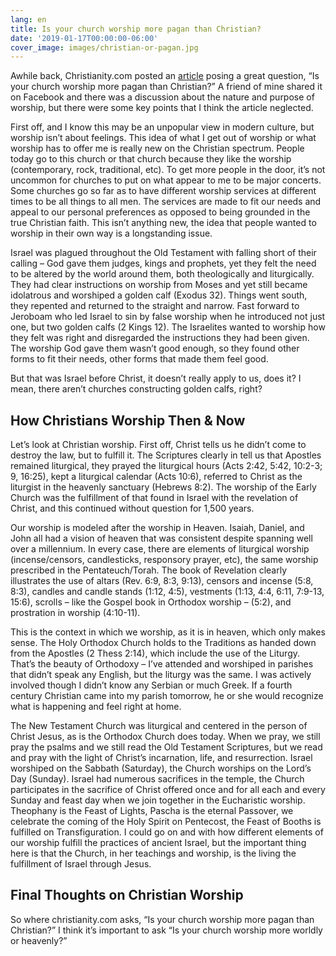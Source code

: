 ```yaml
---
lang: en
title: Is your church worship more pagan than Christian?
date: '2019-01-17T00:00:00-06:00'
cover_image: images/christian-or-pagan.jpg
---
```

Awhile back, Christianity.com posted an [article](http://www.christianity.com/church/worship-and-hymns/is-your-church-worship-more-pagan-than-christian.html) posing a great question, “Is your church worship more pagan than Christian?” A friend of mine shared it on Facebook and there was a discussion about the nature and purpose of worship, but there were some key points that I think the article neglected.

First off, and I know this may be an unpopular view in modern culture, but worship isn’t about feelings. This idea of what I get out of worship or what worship has to offer me is really new on the Christian spectrum. People today go to this church or that church because they like the worship (contemporary, rock, traditional, etc). To get more people in the door, it’s not uncommon for churches to put on what appear to me to be major concerts. Some churches go so far as to have different worship services at different times to be all things to all men. The services are made to fit our needs and appeal to our personal preferences as opposed to being grounded in the true Christian faith. This isn’t anything new, the idea that people wanted to worship in their own way is a longstanding issue.

Israel was plagued throughout the Old Testament with falling short of their calling – God gave them judges, kings and prophets, yet they felt the need to be altered by the world around them, both theologically and liturgically. They had clear instructions on worship from Moses and yet still became idolatrous and worshiped a golden calf (Exodus 32). Things went south, they repented and returned to the straight and narrow. Fast forward to Jeroboam who led Israel to sin by false worship when he introduced not just one, but two golden calfs (2 Kings 12). The Israelites wanted to worship how they felt was right and disregarded the instructions they had been given. The worship God gave them wasn’t good enough, so they found other forms to fit their needs, other forms that made them feel good.

But that was Israel before Christ, it doesn’t really apply to us, does it? I mean, there aren’t churches constructing golden calfs, right?

## How Christians Worship Then & Now

Let’s look at Christian worship. First off, Christ tells us he didn’t come to destroy the law, but to fulfill it. The Scriptures clearly in tell us that Apostles remained liturgical, they prayed the liturgical hours (Acts 2:42, 5:42, 10:2-3; 9, 16:25), kept a liturgical calendar (Acts 10:6), referred to Christ as the liturgist in the heavenly sanctuary (Hebrews 8:2). The worship of the Early Church was the fulfillment of that found in Israel with the revelation of Christ, and this continued without question for 1,500 years.

Our worship is modeled after the worship in Heaven. Isaiah, Daniel, and John all had a vision of heaven that was consistent despite spanning well over a millennium. In every case, there are elements of liturgical worship (incense/censors, candlesticks, responsory prayer, etc), the same worship prescribed in the Pentateuch/Torah. The book of Revelation clearly illustrates the use of altars (Rev. 6:9, 8:3, 9:13), censors and incense (5:8, 8:3), candles and candle stands (1:12, 4:5), vestments (1:13, 4:4, 6:11, 7:9-13, 15:6), scrolls – like the Gospel book in Orthodox worship – (5:2), and prostration in worship (4:10-11).

This is the context in which we worship, as it is in heaven, which only makes sense. The Holy Orthodox Church holds to the Traditions as handed down from the Apostles (2 Thess 2:14), which include the use of the Liturgy. That’s the beauty of Orthodoxy – I’ve attended and worshiped in parishes that didn’t speak any English, but the liturgy was the same. I was actively involved though I didn’t know any Serbian or much Greek. If a fourth century Christian came into my parish tomorrow, he or she would recognize what is happening and feel right at home.

The New Testament Church was liturgical and centered in the person of Christ Jesus, as is the Orthodox Church does today. When we pray, we still pray the psalms and we still read the Old Testament Scriptures, but we read and pray with the light of Christ’s incarnation, life, and resurrection. Israel worshiped on the Sabbath (Saturday), the Church worships on the Lord’s Day (Sunday). Israel had numerous sacrifices in the temple, the Church participates in the sacrifice of Christ offered once and for all each and every Sunday and feast day when we join together in the Eucharistic worship. Theophany is the Feast of Lights, Pascha is the eternal Passover, we celebrate the coming of the Holy Spirit on Pentecost, the Feast of Booths is fulfilled on Transfiguration. I could go on and with how different elements of our worship fulfill the practices of ancient Israel, but the important thing here is that the Church, in her teachings and worship, is the living the fulfillment of Israel through Jesus.

## Final Thoughts on Christian Worship

So where christianity.com asks, “Is your church worship more pagan than Christian?” I think it’s important to ask “Is your church worship more worldly or heavenly?”
